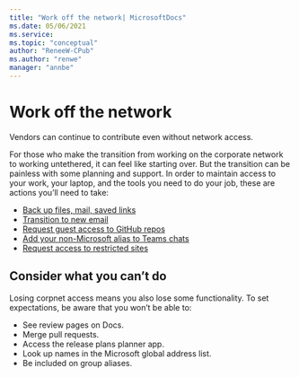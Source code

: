 ```yaml
---
title: "Work off the network| MicrosoftDocs"
ms.date: 05/06/2021
ms.service: 
ms.topic: "conceptual"
author: "ReneeW-CPub"
ms.author: "renwe"
manager: "annbe"
---
```


# Work off the network

Vendors can continue to contribute even without network access. 

For those who make the transition from working on the corporate network to working untethered, it can feel like starting over. But the transition can be painless with some planning and support. In order to maintain access to your work, your laptop, and the tools you need to do your job, these are actions you’ll need to take:

- [Back up files, mail, saved links](back-up-files.md)
- [Transition to new email](email-change.md)
- [Request guest access to GitHub repos](github-access.md)
- [Add your non-Microsoft alias to Teams chats](team-chats.md)
- [Request access to restricted sites](access-sites.md)

## Consider what you can’t do

Losing corpnet access means you also lose some functionality. To set expectations, be aware that you won’t be able to:

- See review pages on Docs.
- Merge pull requests.
- Access the release plans planner app.
- Look up names in the Microsoft global address list.
- Be included on group aliases. 

